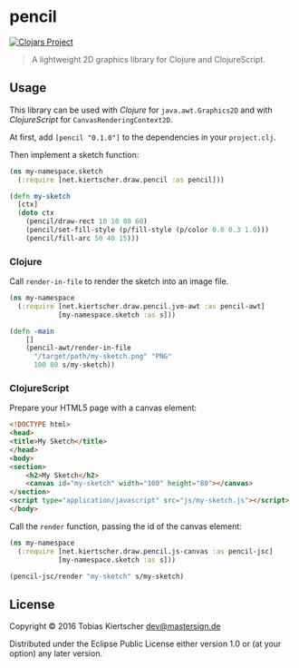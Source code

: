 # pencil

[![Clojars Project][clojars-img]][clojars-url]

> A lightweight 2D graphics library for Clojure and ClojureScript.

## Usage

This library can be used with _Clojure_ for `java.awt.Graphics2D`
and with _ClojureScript_ for `CanvasRenderingContext2D`.

At first, add `[pencil "0.1.0"]` to the dependencies in your `project.clj`.

Then implement a sketch function:

```clj
(ns my-namespace.sketch
  (:require [net.kiertscher.draw.pencil :as pencil]))

(defn my-sketch
  [ctx]
  (doto ctx
    (pencil/draw-rect 10 10 80 60)
    (pencil/set-fill-style (p/fill-style (p/color 0.0 0.3 1.0)))
    (pencil/fill-arc 50 40 15)))
```

### Clojure

Call `render-in-file` to render the sketch into an image file.

```clj
(ns my-namespace
  (:require [net.kiertscher.draw.pencil.jvm-awt :as pencil-awt]
            [my-namespace.sketch :as s]))

(defn -main
    []
    (pencil-awt/render-in-file
      "/target/path/my-sketch.png" "PNG"
      100 80 s/my-sketch))
```

### ClojureScript

Prepare your HTML5 page with a canvas element:

```html
<!DOCTYPE html>
<head>
<title>My Sketch</title>
</head>
<body>
<section>
    <h2>My Sketch</h2>
    <canvas id="my-sketch" width="100" height="80"></canvas>
</section>
<script type="application/javascript" src="js/my-sketch.js"></script>
</body>
```

Call the `render` function, passing the id of the canvas element:

```clj
(ns my-namespace
  (:require [net.kiertscher.draw.pencil.js-canvas :as pencil-jsc]
            [my-namespace.sketch :as s]))

(pencil-jsc/render "my-sketch" s/my-sketch)
```

## License

Copyright © 2016 Tobias Kiertscher <dev@mastersign.de>

Distributed under the Eclipse Public License either version 1.0 or
(at your option) any later version.

[clojars-img]: https://img.shields.io/clojars/v/pencil.svg
[clojars-url]: https://clojars.org/pencil
[latest release]: https://github.com/mastersign/pencil/releases/latest
